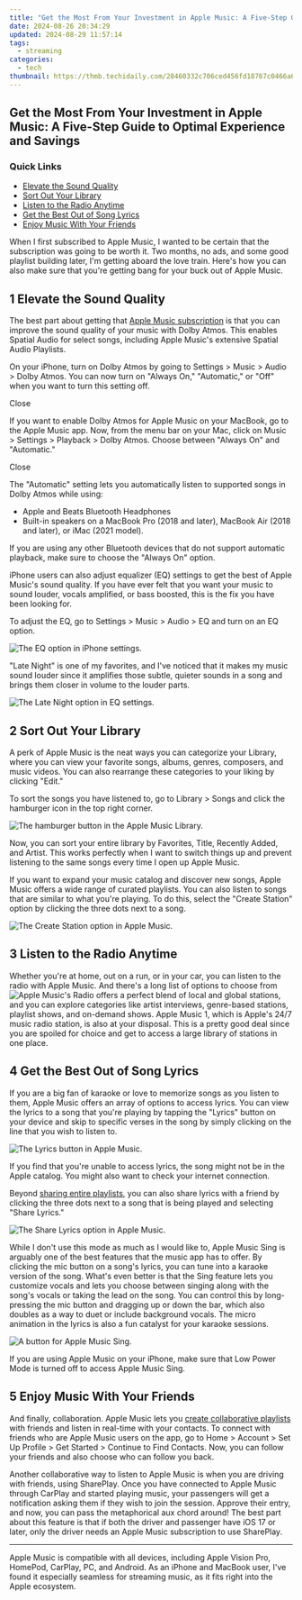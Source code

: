 ```yaml
---
title: "Get the Most From Your Investment in Apple Music: A Five-Step Guide to Optimal Experience and Savings"
date: 2024-08-26 20:34:29
updated: 2024-08-29 11:57:14
tags:
  - streaming
categories:
  - tech
thumbnail: https://thmb.techidaily.com/28460332c706ced456fd18767c0466a64d105614a00c30d76ebc074f7652f887.jpg
---
```


## Get the Most From Your Investment in Apple Music: A Five-Step Guide to Optimal Experience and Savings

### Quick Links

* [Elevate the Sound Quality](https://android-location.techidaily.com/10-fake-gps-location-apps-on-android-of-your-vivo-y77t-drfone-by-drfone-virtual/)
* [Sort Out Your Library](https://some-approaches.techidaily.com/the-top-25-mobile-editors-for-dji-filmmaking-for-2024/)
* [Listen to the Radio Anytime](https://extra-resources.techidaily.com/new-achieve-uniqueness-with-character-vocal-changes-in-free-fire-at-zero-price/)
* [Get the Best Out of Song Lyrics](https://extra-resources.techidaily.com/updated-3-simple-steps-unlock-your-instagram-collaboration-potential/)
* [Enjoy Music With Your Friends](https://remote-screen-capture.techidaily.com/new-best-techniques-for-capturing-youtube-live-video/)

 When I first subscribed to Apple Music, I wanted to be certain that the subscription was going to be worth it. Two months, no ads, and some good playlist building later, I'm getting aboard the love train. Here's how you can also make sure that you're getting bang for your buck out of Apple Music.

## 1  Elevate the Sound Quality 

 The best part about getting that [Apple Music subscription](https://ios-pokemon-go.techidaily.com/most-asked-questions-about-pokemon-go-battle-league-rewards-on-apple-iphone-13-pro-max-drfone-by-drfone-virtual-ios/) is that you can improve the sound quality of your music with Dolby Atmos. This enables Spatial Audio for select songs, including Apple Music's extensive Spatial Audio Playlists.

 On your iPhone, turn on Dolby Atmos by going to Settings > Music > Audio > Dolby Atmos. You can now turn on "Always On," "Automatic," or "Off" when you want to turn this setting off.

Close 

 If you want to enable Dolby Atmos for Apple Music on your MacBook, go to the Apple Music app. Now, from the menu bar on your Mac, click on Music > Settings > Playback > Dolby Atmos. Choose between "Always On" and "Automatic."

Close 

 The "Automatic" setting lets you automatically listen to supported songs in Dolby Atmos while using:

* Apple and Beats Bluetooth Headphones
* Built-in speakers on a MacBook Pro (2018 and later), MacBook Air (2018 and later), or iMac (2021 model).

 If you are using any other Bluetooth devices that do not support automatic playback, make sure to choose the "Always On" option.

 iPhone users can also adjust equalizer (EQ) settings to get the best of Apple Music's sound quality. If you have ever felt that you want your music to sound louder, vocals amplified, or bass boosted, this is the fix you have been looking for.

 To adjust the EQ, go to Settings > Music > Audio > EQ and turn on an EQ option.

![The EQ option in iPhone settings.](https://static1.howtogeekimages.com/wordpress/wp-content/uploads/2024/08/annotely_image-2.png) 

 "Late Night" is one of my favorites, and I've noticed that it makes my music sound louder since it amplifies those subtle, quieter sounds in a song and brings them closer in volume to the louder parts.

![The Late Night option in EQ settings.](https://static1.howtogeekimages.com/wordpress/wp-content/uploads/2024/08/page_3-8.png) 

## 2  Sort Out Your Library 

 A perk of Apple Music is the neat ways you can categorize your Library, where you can view your favorite songs, albums, genres, composers, and music videos. You can also rearrange these categories to your liking by clicking "Edit."

 To sort the songs you have listened to, go to Library > Songs and click the hamburger icon in the top right corner.

![The hamburger button in the Apple Music Library.](https://static1.howtogeekimages.com/wordpress/wp-content/uploads/2024/08/page_4-4.png) 

 Now, you can sort your entire library by Favorites, Title, Recently Added, and Artist. This works perfectly when I want to switch things up and prevent listening to the same songs every time I open up Apple Music.

 If you want to expand your music catalog and discover new songs, Apple Music offers a wide range of curated playlists. You can also listen to songs that are similar to what you're playing. To do this, select the "Create Station" option by clicking the three dots next to a song.

![The Create Station option in Apple Music.](https://static1.howtogeekimages.com/wordpress/wp-content/uploads/2024/08/page_5-1.png) 

## 3  Listen to the Radio Anytime 

 Whether you're at home, out on a run, or in your car, you can listen to the radio with Apple Music. And there's a long list of options to choose from![Apple Music's Radio](https://win-forum.techidaily.com/discover-the-powerhouses-of-digital-interaction-facebook-twitter-instagram-and-youtube-explained/) offers a perfect blend of local and global stations, and you can explore categories like artist interviews, genre-based stations, playlist shows, and on-demand shows. Apple Music 1, which is Apple's 24/7 music radio station, is also at your disposal. This is a pretty good deal since you are spoiled for choice and get to access a large library of stations in one place.

## 4  Get the Best Out of Song Lyrics 

 If you are a big fan of karaoke or love to memorize songs as you listen to them, Apple Music offers an array of options to access lyrics. You can view the lyrics to a song that you're playing by tapping the "Lyrics" button on your device and skip to specific verses in the song by simply clicking on the line that you wish to listen to.

![The Lyrics button in Apple Music.](https://static1.howtogeekimages.com/wordpress/wp-content/uploads/2024/08/page_7-1.png) 

 If you find that you're unable to access lyrics, the song might not be in the Apple catalog. You might also want to check your internet connection.

 Beyond [sharing entire playlists](https://fox-that.techidaily.com/1721461795408-iphone-control-center-glitches-discover-these-8-remedies/), you can also share lyrics with a friend by clicking the three dots next to a song that is being played and selecting "Share Lyrics."

![The Share Lyrics option in Apple Music.](https://static1.howtogeekimages.com/wordpress/wp-content/uploads/2024/08/page_12.png) 

 While I don't use this mode as much as I would like to, Apple Music Sing is arguably one of the best features that the music app has to offer. By clicking the mic button on a song's lyrics, you can tune into a karaoke version of the song. What's even better is that the Sing feature lets you customize vocals and lets you choose between singing along with the song's vocals or taking the lead on the song. You can control this by long-pressing the mic button and dragging up or down the bar, which also doubles as a way to duet or include background vocals. The micro animation in the lyrics is also a fun catalyst for your karaoke sessions.

![A button for Apple Music Sing.](https://static1.howtogeekimages.com/wordpress/wp-content/uploads/2024/08/page_8.png) 

 If you are using Apple Music on your iPhone, make sure that Low Power Mode is turned off to access Apple Music Sing.

## 5  Enjoy Music With Your Friends 

 And finally, collaboration. Apple Music lets you [create collaborative playlists](https://sound-issues.techidaily.com/arctis-9-series-solving-the-dilemma-of-non-functional-mic-units-effectively/) with friends and listen in real-time with your contacts. To connect with friends who are Apple Music users on the app, go to Home > Account > Set Up Profile > Get Started > Continue to Find Contacts. Now, you can follow your friends and also choose who can follow you back.

 Another collaborative way to listen to Apple Music is when you are driving with friends, using SharePlay. Once you have connected to Apple Music through CarPlay and started playing music, your passengers will get a notification asking them if they wish to join the session. Approve their entry, and now, you can pass the metaphorical aux chord around! The best part about this feature is that if both the driver and passenger have iOS 17 or later, only the driver needs an Apple Music subscription to use SharePlay.

---

 Apple Music is compatible with all devices, including Apple Vision Pro, HomePod, CarPlay, PC, and Android. As an iPhone and MacBook user, I've found it especially seamless for streaming music, as it fits right into the Apple ecosystem.

<ins class="adsbygoogle"
     style="display:block"
     data-ad-format="autorelaxed"
     data-ad-client="ca-pub-7571918770474297"
     data-ad-slot="1223367746"></ins>



<ins class="adsbygoogle"
     style="display:block"
     data-ad-client="ca-pub-7571918770474297"
     data-ad-slot="8358498916"
     data-ad-format="auto"
     data-full-width-responsive="true"></ins>

